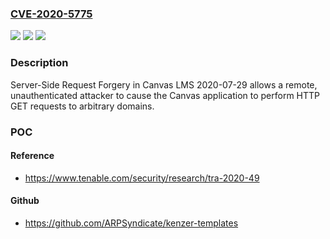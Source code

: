 ### [CVE-2020-5775](https://cve.mitre.org/cgi-bin/cvename.cgi?name=CVE-2020-5775)
![](https://img.shields.io/static/v1?label=Product&message=Instructure%20Canvas%20Learning%20Management%20System%20(LMS)&color=blue)
![](https://img.shields.io/static/v1?label=Version&message=n%2Fa&color=blue)
![](https://img.shields.io/static/v1?label=Vulnerability&message=Server-Side%20Request%20Forgery&color=brighgreen)

### Description

Server-Side Request Forgery in Canvas LMS 2020-07-29 allows a remote, unauthenticated attacker to cause the Canvas application to perform HTTP GET requests to arbitrary domains.

### POC

#### Reference
- https://www.tenable.com/security/research/tra-2020-49

#### Github
- https://github.com/ARPSyndicate/kenzer-templates

